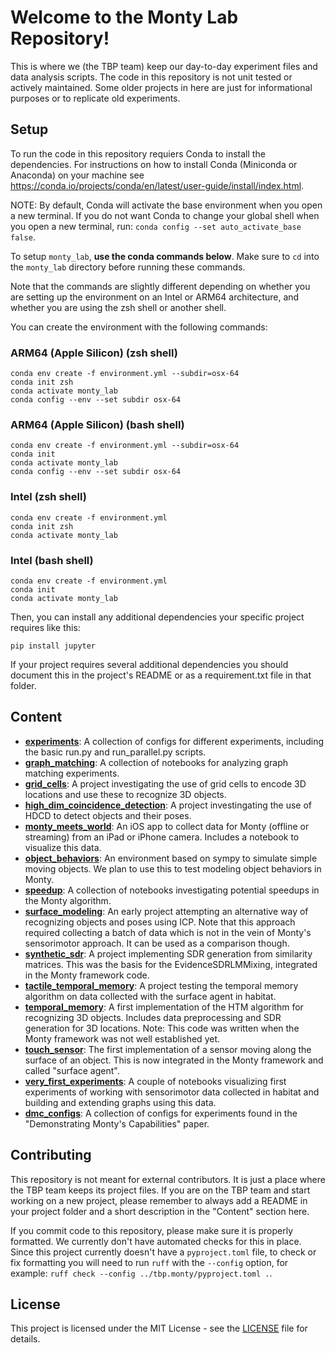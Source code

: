 # Welcome to the Monty Lab Repository!

This is where we (the TBP team) keep our day-to-day experiment files and data analysis scripts. The code in this repository is not unit tested or actively maintained. Some older projects in here are just for informational purposes or to replicate old experiments.

## Setup

To run the code in this repository requiers Conda to install the dependencies. For instructions on how to install Conda (Miniconda or Anaconda) on your machine see https://conda.io/projects/conda/en/latest/user-guide/install/index.html.

NOTE: By default, Conda will activate the base environment when you open a new terminal. If you do not want Conda to change your global shell when you open a new terminal, run: `conda config --set auto_activate_base false`.

To setup `monty_lab`, **use the conda commands below**. Make sure to `cd` into the `monty_lab` directory before running these commands.

Note that the commands are slightly different depending on whether you are setting up the environment on an Intel or ARM64 architecture, and whether you are using the zsh shell or another shell.

You can create the environment with the following commands:

### ARM64 (Apple Silicon) (zsh shell)
```
conda env create -f environment.yml --subdir=osx-64
conda init zsh
conda activate monty_lab
conda config --env --set subdir osx-64
```

### ARM64 (Apple Silicon) (bash shell)
```
conda env create -f environment.yml --subdir=osx-64
conda init
conda activate monty_lab
conda config --env --set subdir osx-64
```

### Intel (zsh shell)
```
conda env create -f environment.yml
conda init zsh
conda activate monty_lab
```

### Intel (bash shell)
```
conda env create -f environment.yml
conda init
conda activate monty_lab
```

Then, you can install any additional dependencies your specific project requires like this:

`pip install jupyter`

If your project requires several additional dependencies you should document this in the project's README or as a requirement.txt file in that folder.

## Content
- [**experiments**](./experiments): A collection of configs for different experiments, including the basic run.py and run_parallel.py scripts.
- [**graph_matching**](./graph_matching): A collection of notebooks for analyzing graph matching experiments.
- [**grid_cells**](./grid_cells): A project investigating the use of grid cells to encode 3D locations and use these to recognize 3D objects.
- [**high_dim_coincidence_detection**](./high_dim_coincidence_detection): A project investingating the use of HDCD to detect objects and their poses.
- [**monty_meets_world**](./monty_meets_world): An iOS app to collect data for Monty (offline or streaming) from an iPad or iPhone camera. Includes a notebook to visualize this data.
- [**object_behaviors**](./object_behaviors): An environment based on sympy to simulate simple moving objects. We plan to use this to test modeling object behaviors in Monty.
- [**speedup**](./speedup): A collection of notebooks investigating potential speedups in the Monty algorithm.
- [**surface_modeling**](./surface_modeling): An early project attempting an alternative way of recognizing objects and poses using ICP. Note that this approach required collecting a batch of data which is not in the vein of Monty's sensorimotor approach. It can be used as a comparison though.
- [**synthetic_sdr**](./synthetic_sdr): A project implementing SDR generation from similarity matrices. This was the basis for the EvidenceSDRLMMixing, integrated in the Monty framework code.
- [**tactile_temporal_memory**](./tactile_temporal_memory): A project testing the temporal memory algorithm on data collected with the surface agent in habitat.
- [**temporal_memory**](./temporal_memory): A first implementation of the HTM algorithm for recognizing 3D objects. Includes data preprocessing and SDR generation for 3D locations. Note: This code was written when the Monty framework was not well established yet.
- [**touch_sensor**](./touch_sensor): The first implementation of a sensor moving along the surface of an object. This is now integrated in the Monty framework and called "surface agent".
- [**very_first_experiments**](./very_first_experiments): A couple of notebooks visualizing first experiments of working with sensorimotor data collected in habitat and building and extending graphs using this data.
- [**dmc_configs**](./dmc_configs): A collection of configs for experiments found in the "Demonstrating Monty's Capabilities" paper.

## Contributing
This repository is not meant for external contributors. It is just a place where the TBP team keeps its project files. If you are on the TBP team and start working on a new project, please remember to always add a README in your project folder and a short description in the "Content" section here.

If you commit code to this repository, please make sure it is properly formatted. We currently don't have automated checks for this in place. Since this project currently doesn't have a `pyproject.toml` file, to check or fix formatting you will need to run `ruff` with the `--config` option, for example: `ruff check --config ../tbp.monty/pyproject.toml .`.

## License
This project is licensed under the MIT License - see the [LICENSE](LICENSE) file for details.
